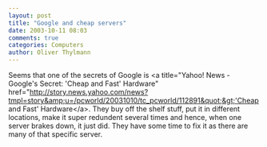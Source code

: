 ```yaml
---
layout: post
title: "Google and cheap servers"
date: 2003-10-11 08:03
comments: true
categories: Computers
author: Oliver Thylmann
---
```



Seems that one of the secrets of Google is &lt;a title=&quot;Yahoo! News - Google's Secret: 'Cheap and Fast' Hardware&quot; href=&quot;http://story.news.yahoo.com/news?tmpl=story&amp;u=/pcworld/20031010/tc_pcworld/112891&quot;&gt;'Cheap and Fast' Hardware&lt;/a&gt;. They buy off the shelf stuff, put it in different locations, make it super redundent several times and hence, when one server brakes down, it just did. They have some time to fix it as there are many of that specific server.


